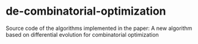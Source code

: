 # de-combinatorial-optimization
Source code of the algorithms implemented in the paper: A new algorithm based on differential evolution for combinatorial optimization
